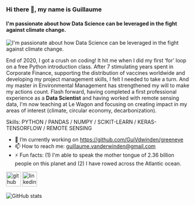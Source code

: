 ### Hi there 👋, my name is Guillaume
#### I'm passionate about how Data Science can be leveraged in the fight against climate change.
![I'm passionate about how Data Science can be leveraged in the fight against climate change.](https://www.ceres.org/sites/default/files/2020-11/earth-space-lights-banner.jpg)

End of 2020, I got a crush on coding! It hit me when I did my first ‘for’ loop on a free Python introduction class. After 7 stimulating years spent in Corporate Finance, supporting the distribution of vaccines worldwide and developing my project management skills, I felt I needed to take a turn. And my master in Environmental Management has strengthened my will to make my actions count.
Flash forward, having completed a first professional experience as a **Data Scientist** and having worked with remote sensing data, I'm now teaching at Le Wagon and focusing on creating impact in my areas of interest (climate, circular economy, decarbonization).


Skills: PYTHON / PANDAS / NUMPY / SCIKIT-LEARN / KERAS-TENSORFLOW / REMOTE SENSING

- 🔭 I’m currently working on https://github.com/GuiVdwinden/greeneye 
- 📫 How to reach me: guillaume.vanderwinden@gmail.com 
- ⚡ Fun facts: (1) I'm able to speak the mother tongue of 2.36 billion people on this planet and (2) I have rowed across the Atlantic ocean. 


[<img src='https://cdn.jsdelivr.net/npm/simple-icons@3.0.1/icons/github.svg' alt='github' height='40'>](https://github.com/GuiVdwinden)  [<img src='https://cdn.jsdelivr.net/npm/simple-icons@3.0.1/icons/linkedin.svg' alt='linkedin' height='40'>](https://www.linkedin.com/in/guillaume-vanderwinden-10172248/)  

![GitHub stats](https://github-readme-stats.vercel.app/api?username=GuiVdwinden&show_icons=true)  

